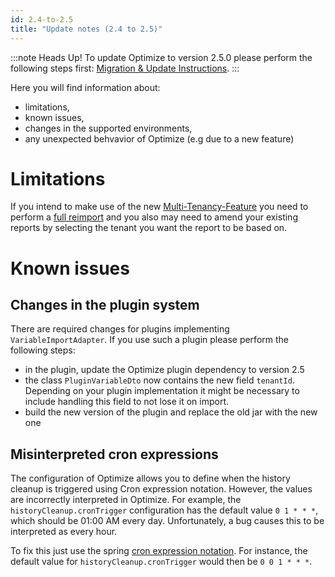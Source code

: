 ```yaml
---
id: 2.4-to-2.5
title: "Update notes (2.4 to 2.5)"
---
```


:::note Heads Up!
To update Optimize to version 2.5.0 please perform the following steps first: [Migration & Update Instructions](./instructions.md).
:::

Here you will find information about:

* limitations, 
* known issues, 
* changes in the supported environments, 
* any unexpected behvavior of Optimize (e.g due to a new feature)


# Limitations

If you intend to make use of the new [Multi-Tenancy-Feature](./../setup/multi-tenancy.md) you need to perform a [full reimport](../../reimport) and you also may need to amend your existing reports by selecting the tenant you want the report to be based on.


# Known issues

## Changes in the plugin system

There are required changes for plugins implementing `VariableImportAdapter`.
If you use such a plugin please perform the following steps:

- in the plugin, update the Optimize plugin dependency to version 2.5
- the class `PluginVariableDto` now contains the new field `tenantId`. Depending on your plugin implementation it might be necessary to include handling this field to not lose it on import.
- build the new version of the plugin and replace the old jar with the new one

## Misinterpreted cron expressions

The configuration of Optimize allows you to define when the history cleanup is triggered using Cron expression notation. However, the values are incorrectly interpreted in Optimize. For example, the `historyCleanup.cronTrigger` configuration has the default value `0 1 * * *`, which should be 01:00 AM every day. Unfortunately, a bug causes this to be interpreted as every hour. 

To fix this just use the spring [cron expression notation](https://docs.spring.io/spring/docs/current/javadoc-api/org/springframework/scheduling/support/CronSequenceGenerator.html). For instance, the default value for `historyCleanup.cronTrigger` would then be `0 0 1 * * *`.